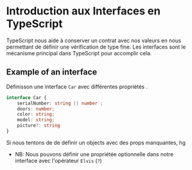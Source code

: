 # Introduction aux Interfaces en TypeScript

TypeScript nous aide à conserver un contrat avec nos valeurs en nous permettant de définir une vérification de type fine. Les interfaces sont le mécanisme principal dans TypeScript pour accomplir cela.

## Example of an interface

Définisson une interface ```Car``` avec différentes propriétés .

```ts
interface Car {
    serialNumber: string || number ;
    doors: number;
    color: string;
    model: string;
    picture?: string
}

```

Si nous tentons de de définir un objects avec des props manquantes, hg

* NB: Nous pouvons définir une propriétée optionnelle dans notre interface avec l'opérateur ```Elvis``` (```?```)